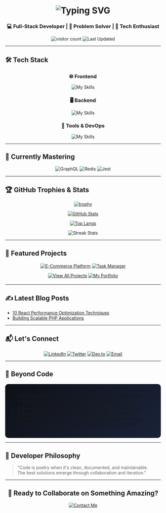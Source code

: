 <h1 align="center"> 
  <img src="https://readme-typing-svg.demolab.com?font=Fira+Code&pause=1000&color=58A6FF&width=435&lines=👋+Hello,+I'm+ABD+EL+MONIM+MAZGOURA!" alt="Typing SVG" />
</h1>

<h3 align="center">💻 Full-Stack Developer | 🧠 Problem Solver | 🚀 Tech Enthusiast</h3>

<p align="center">
  <img src="https://visitor-badge.laobi.icu/badge?page_id=abde777.abde777" alt="visitor count"/>
  <img src="https://img.shields.io/github/last-commit/abde777/abde777?label=Last+Updated&style=flat" alt="Last Updated">
</p>

---

## 🛠️ Tech Stack

<div align="center">

### 🌐 Frontend
![My Skills](https://skillicons.dev/icons?i=html,css,js,react,tailwind,bootstrap,nextjs)

### 🖥️ Backend
![My Skills](https://skillicons.dev/icons?i=php,laravel,mysql,nodejs,express)

### 🔧 Tools & DevOps
![My Skills](https://skillicons.dev/icons?i=git,github,vscode,docker,aws,figma)

</div>

---

## 🚀 Currently Mastering

<div align="center" style="margin:15px 0;">
  <img src="https://img.shields.io/badge/GraphQL-E10098?style=for-the-badge&logo=graphql&logoColor=white" alt="GraphQL"/>
  <img src="https://img.shields.io/badge/Redis-DC382D?style=for-the-badge&logo=redis&logoColor=white" alt="Redis"/>
  <img src="https://img.shields.io/badge/Jest-C21325?style=for-the-badge&logo=jest&logoColor=white" alt="Jest"/>
</div>

---

## 🏆 GitHub Trophies & Stats

<div align="center">

[![trophy](https://github-profile-trophy.vercel.app/?username=abde777&theme=radical&row=1&margin-w=15)](https://github.com/ryo-ma/github-profile-trophy)

[![GitHub Stats](https://github-readme-stats.vercel.app/api?username=abde777&show_icons=true&theme=radical&include_all_commits=true&count_private=true)](https://github.com/anuraghazra/github-readme-stats)

[![Top Langs](https://github-readme-stats.vercel.app/api/top-langs/?username=abde777&layout=compact&theme=radical)](https://github.com/anuraghazra/github-readme-stats)

![Streak Stats](https://github-readme-streak-stats.herokuapp.com/?user=abde777&theme=radical)

</div>

---

## 🌟 Featured Projects

<div align="center" style="margin:20px 0;">

[![E-Commerce Platform](https://github-readme-stats.vercel.app/api/pin/?username=abde777&repo=ecommerce-platform&theme=radical&show_owner=true)](https://github.com/abde777/ecommerce-platform)
[![Task Manager](https://github-readme-stats.vercel.app/api/pin/?username=abde777&repo=task-manager&theme=radical&show_owner=true)](https://github.com/abde777/task-manager)

[![View All Projects](https://img.shields.io/badge/VIEW_ALL_PROJECTS-%2300C4CC?style=for-the-badge&logo=github&logoColor=white)](https://github.com/abde777?tab=repositories)
[![My Portfolio](https://img.shields.io/badge/MY_PORTFOLIO-%23FF6B6B?style=for-the-badge&logo=vercel&logoColor=white)](https://abde777-portfolio.vercel.app)

</div>

---

## ✍️ Latest Blog Posts

<!-- BLOG-POST-LIST:START -->
- [10 React Performance Optimization Techniques](https://dev.to/abde777/react-optimization)
- [Building Scalable PHP Applications](https://dev.to/abde777/php-scalability)
<!-- BLOG-POST-LIST:END -->

---

## 📬 Let's Connect

<div align="center" style="margin-top:20px;">

[![LinkedIn](https://img.shields.io/badge/LinkedIn-0077B5?style=for-the-badge&logo=linkedin&logoColor=white)](https://linkedin.com/in/yourprofile)
[![Twitter](https://img.shields.io/badge/Twitter-1DA1F2?style=for-the-badge&logo=twitter&logoColor=white)](https://twitter.com/yourhandle)
[![Dev.to](https://img.shields.io/badge/dev.to-0A0A0A?style=for-the-badge&logo=devdotto&logoColor=white)](https://dev.to/yourprofile)
[![Email](https://img.shields.io/badge/Email-D14836?style=for-the-badge&logo=gmail&logoColor=white)](mailto:your@email.com)

</div>

---

## 🎯 Beyond Code

<div style="background: linear-gradient(135deg, #0D1117 0%, #1A2238 100%); padding: 15px; border-radius: 10px; margin-top: 20px;">

- 🐞 **Debugging Zen**: I find satisfaction in solving complex bugs
- ⚽ **Football Fanatic**: Weekend warrior on the pitch
- 🤲 **Community Builder**: Active in tech meetups and charities
- 🎨 **Design Thinker**: UI/UX matters as much as functionality
- 🌱 **Always Learning**: Currently diving deep into system design
- ☕ **Coffee Connoisseur**: Particular about my brew methods

</div>

---

## 💭 Developer Philosophy

> "Code is poetry when it's clean, documented, and maintainable.  
> The best solutions emerge through collaboration and iteration."

---

<div align="center" style="margin:30px 0;">

## 🚀 Ready to Collaborate on Something Amazing?

[![Contact Me](https://img.shields.io/badge/Contact_Me-%2358A6FF?style=for-the-badge&logo=mail.ru&logoColor=white)](mailto:your@email.com)

</div>
